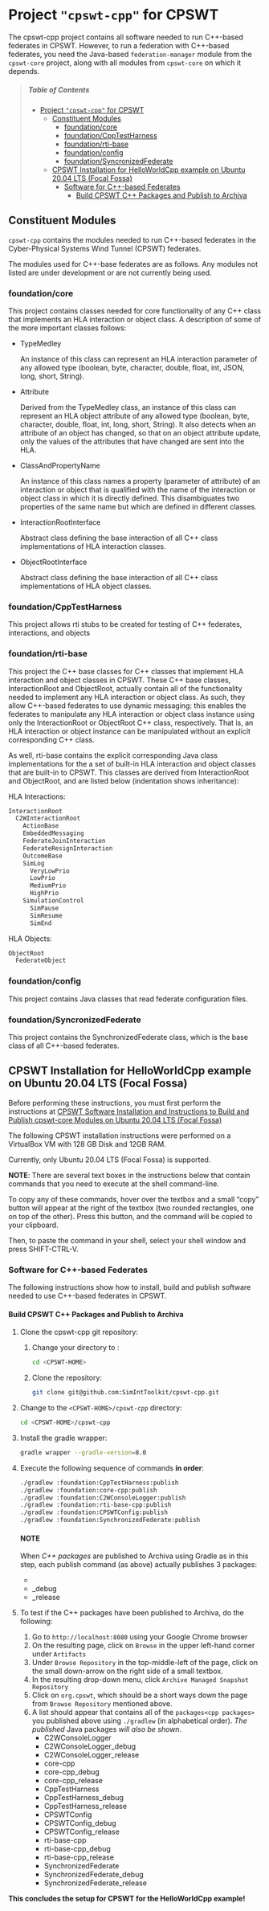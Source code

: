 # Project `"cpswt-cpp"` for CPSWT

The cpswt-cpp project contains all software needed to run C++-based federates in CPSWT.
However, to run a federation with C++-based federates, you need the Java-based `federation-manager` module
from the `cpswt-core` project, along with all modules from `cpswt-core` on which it depends.

> ##### Table of Contents
> 
> * [Project `"cpswt-cpp"` for CPSWT](#project-cpswt-cpp-for-cpswt)
>   * [Constituent Modules](#constituent-modules)
>     * [foundation/core](#foundation-core)
>     * [foundation/CppTestHarness](#foundation-cpptestharness)
>     * [foundation/rti-base](#foundation-rti-base)
>     * [foundation/config](#foundation-config)
>     * [foundation/SyncronizedFederate](#foundation-syncronizedfederate)
>   * [CPSWT Installation for HelloWorldCpp example on Ubuntu 20.04 LTS (Focal Fossa)](#cpswt-installation-for-helloworldcpp-example-on-ubuntu-20-04-lts-focal-fossa)
>     * [Software for C++-based Federates](#software-for-c-based-federates)
>       * [Build CPSWT C++ Packages and Publish to Archiva](#build-cpswt-c-packages-and-publish-to-archiva)

## Constituent Modules

`cpswt-cpp` contains the modules needed to run C++-based federates in the Cyber-Physical Systems Wind Tunnel (CPSWT)
federates.

The modules used for C++-base federates are as follows. Any modules not listed are under development or are not
currently being used.

### foundation/core

This project contains classes needed for core functionality of any C++ class that implements an HLA interaction or
object class.  A description of some of the more important classes follows:

* TypeMedley

  An instance of this class can represent an HLA interaction parameter of any allowed type
  (boolean, byte, character, double, float, int, JSON, long, short, String).
* Attribute

  Derived from the TypeMedley class, an instance of this class can represent an HLA object attribute of any allowed
  type (boolean, byte, character, double, float, int, long, short, String). It also detects when an attribute of an
  object has changed, so that on an object attribute update, only the values of the attributes that have changed are
  sent into the HLA.
* ClassAndPropertyName

  An instance of this class names a property (parameter of attribute) of an interaction or object that is qualified
  with the name of the interaction or object class in which it is directly defined. This disambiguates two properties
  of the same name but which are defined in different classes.
* InteractionRootInterface

  Abstract class defining the base interaction of all C++ class implementations of HLA interaction classes.
* ObjectRootInterface

  Abstract class defining the base interaction of all C++ class implementations of HLA object classes.

### foundation/CppTestHarness

This project allows rti stubs to be created for testing of C++ federates, interactions, and objects

### foundation/rti-base

This project the C++ base classes for C++ classes that implement HLA interaction and object classes in CPSWT.
These C++ base classes, InteractionRoot and ObjectRoot, actually contain all of the functionality needed to implement
any HLA interaction or object class. As such, they allow C++-based federates to use dynamic messaging: this enables
the federates to manipulate any HLA interaction or object class instance using only the InteractionRoot or ObjectRoot
C++ class, respectively. That is, an HLA interaction or object instance can be manipulated without an explicit
corresponding C++ class.

As well, rti-base contains the explicit corresponding Java class implementations for the a set of built-in HLA
interaction and object classes that are built-in to CPSWT. This classes are derived from InteractionRoot and
ObjectRoot, and are listed below (indentation shows inheritance):

HLA Interactions:

```default
InteractionRoot
  C2WInteractionRoot
    ActionBase
    EmbeddedMessaging
    FederateJoinInteraction
    FederateResignInteraction
    OutcomeBase
    SimLog
      VeryLowPrio
      LowPrio
      MediumPrio
      HighPrio
    SimulationControl
      SimPause
      SimResume
      SimEnd
```

HLA Objects:

```default
ObjectRoot
  FederateObject
```

### foundation/config

This project contains Java classes that read federate configuration files.

### foundation/SyncronizedFederate

This project contains the SynchronizedFederate class, which is the base class of all C++-based federates.

<a id="cpswtcppsoftwareinstallation"></a>

## CPSWT Installation for HelloWorldCpp example on Ubuntu 20.04 LTS (Focal Fossa)

Before performing these instructions, you must first perform the instructions at
[CPSWT Software Installation and Instructions to Build and Publish cpswt-core Modules on Ubuntu 20.04 LTS (Focal Fossa)](https://github.com/SimIntToolkit/cpswt-core/blob/develop/READE.md)

The following CPSWT installation instructions were performed on a VirtualBox VM with 128 GB Disk and 12GB RAM.

Currently, only Ubuntu 20.04 LTS (Focal Fossa) is supported.

**NOTE**: There are several text boxes in the instructions below that contain commands that you need to execute at the shell command-line.

To copy any of these commands, hover over the textbox and a small “copy” button will appear at the right of the textbox
(two rounded rectangles, one on top of the other).  Press this button, and the command will be copied to your
clipboard.

Then, to paste the command in your shell, select your shell window and press SHIFT-CTRL-V.

### Software for C++-based Federates

The following instructions show how to install, build and publish software needed to use C++-based federates in CPSWT.

#### Build CPSWT C++ Packages and Publish to Archiva

1. Clone the cpswt-cpp git repository:
   1. Change your directory to <CPSWT-HOME>:
      ```bash
      cd <CPSWT-HOME>
      ```
   2. Clone the repository:
      ```bash
      git clone git@github.com:SimIntToolkit/cpswt-cpp.git
      ```
2. Change to the `<CPSWT-HOME>/cpswt-cpp` directory:
   ```bash
   cd <CPSWT-HOME>/cpswt-cpp
   ```
3. Install the gradle wrapper:
   ```bash
   gradle wrapper --gradle-version=8.0
   ```
4. Execute the following sequence of commands **in order**:
   ```bash
   ./gradlew :foundation:CppTestHarness:publish
   ./gradlew :foundation:core-cpp:publish
   ./gradlew :foundation:C2WConsoleLogger:publish
   ./gradlew :foundation:rti-base-cpp:publish
   ./gradlew :foundation:CPSWTConfig:publish
   ./gradlew :foundation:SynchronizedFederate:publish
   ```

   <a id="cpp-packages"></a>

   #### NOTE
   When *C++ packages* are published to Archiva using Gradle as in this step, each publish command (as above) actually publishes 3 packages:
   * <package-name>
   * <package-name>_debug
   * <package-name>_release
5. To test if the C++ packages have been published to Archiva, do the following:
   1. Go to `http://localhost:8080` using your Google Chrome browser
   2. On the resulting page, click on `Browse` in the upper left-hand corner under `Artifacts`
   3. Under `Browse Repository` in the top-middle-left of the page, click on the small down-arrow on the right side of a small textbox.
   4. In the resulting drop-down menu, click `Archive Managed Snapshot Repository`
   5. Click on `org.cpswt`, which should be a short ways down the page from `Browse Repository` mentioned above.
   6. A list should appear that contains all of the `packages<cpp packages>` you published above using `./gradlew` (in alphabetical order).
      *The published* Java packages *will also be shown*.
      * C2WConsoleLogger
      * C2WConsoleLogger_debug
      * C2WConsoleLogger_release
      * core-cpp
      * core-cpp_debug
      * core-cpp_release
      * CppTestHarness
      * CppTestHarness_debug
      * CppTestHarness_release
      * CPSWTConfig
      * CPSWTConfig_debug
      * CPSWTConfig_release
      * rti-base-cpp
      * rti-base-cpp_debug
      * rti-base-cpp_release
      * SynchronizedFederate
      * SynchronizedFederate_debug
      * SynchronizedFederate_release

**This concludes the setup for CPSWT for the HelloWorldCpp example!**
